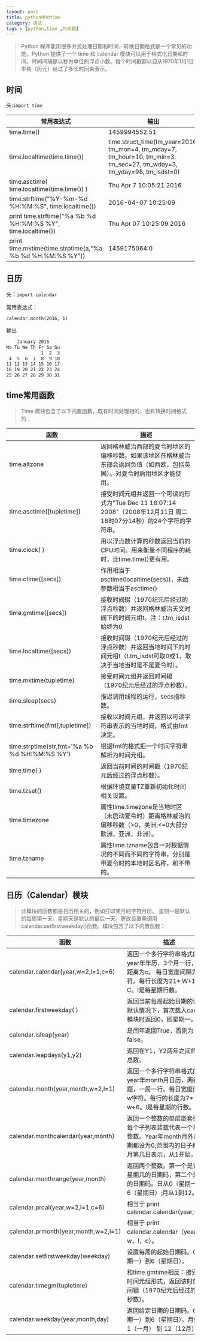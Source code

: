 ```yaml
---
layout: post
title: python中的time
category: 语法
tags : [python,time ,时间戳]
---
```


> Python 程序能用很多方式处理日期和时间，转换日期格式是一个常见的功能。Python 提供了一个 time 和 calendar 模块可以用于格式化日期和时间。时间间隔是以秒为单位的浮点小数。每个时间戳都以自从1970年1月1日午夜（历元）经过了多长时间来表示。

时间
----

头:`import time`

常用表达式|输出
---|---
time.time()|1459994552.51
time.localtime(time.time())|time.struct_time(tm_year=2016, tm_mon=4, tm_mday=7, tm_hour=10, tm_min=3, tm_sec=27, tm_wday=3, tm_yday=98, tm_isdst=0)
time.asctime( time.localtime(time.time()) )|Thu Apr  7 10:05:21 2016
time.strftime("%Y-%m-%d %H:%M:%S", time.localtime())|2016-04-07 10:25:09
print time.strftime("%a %b %d %H:%M:%S %Y", time.localtime()) |Thu Apr 07 10:25:09 2016
print time.mktime(time.strptime(a,"%a %b %d %H:%M:%S %Y"))|1459175064.0


日历
-----

头：`import calendar`

常用表达式：

`calendar.month(2016, 1)`

输出

```sh
    January 2016
Mo Tu We Th Fr Sa Su
             1  2  3
 4  5  6  7  8  9 10
11 12 13 14 15 16 17
18 19 20 21 22 23 24
25 26 27 28 29 30 31
```

time常用函数
----------


> Time 模块包含了以下内置函数，既有时间处理相的，也有转换时间格式的：

函数|描述
---|---
time.altzone|返回格林威治西部的夏令时地区的偏移秒数。如果该地区在格林威治东部会返回负值（如西欧，包括英国）。对夏令时启用地区才能使用。
time.asctime([tupletime])|接受时间元组并返回一个可读的形式为"Tue Dec 11 18:07:14 2008"（2008年12月11日 周二18时07分14秒）的24个字符的字符串。
time.clock( )|用以浮点数计算的秒数返回当前的CPU时间。用来衡量不同程序的耗时，比time.time()更有用。
time.ctime([secs])|作用相当于asctime(localtime(secs))，未给参数相当于asctime()
time.gmtime([secs])|接收时间辍（1970纪元后经过的浮点秒数）并返回格林威治天文时间下的时间元组t。注：t.tm_isdst始终为0
time.localtime([secs])|接收时间辍（1970纪元后经过的浮点秒数）并返回当地时间下的时间元组t（t.tm_isdst可取0或1，取决于当地当时是不是夏令时）。
time.mktime(tupletime)|接受时间元组并返回时间辍（1970纪元后经过的浮点秒数）。
time.sleep(secs)|推迟调用线程的运行，secs指秒数。
time.strftime(fmt[,tupletime])|接收以时间元组，并返回以可读字符串表示的当地时间，格式由fmt决定。
time.strptime(str,fmt='%a %b %d %H:%M:%S %Y')|根据fmt的格式把一个时间字符串解析为时间元组。
time.time( )|返回当前时间的时间戳（1970纪元后经过的浮点秒数）。
time.tzset()|根据环境变量TZ重新初始化时间相关设置。
time.timezone|属性time.timezone是当地时区（未启动夏令时）距离格林威治的偏移秒数（>0，美洲;<=0大部分欧洲，亚洲，非洲）。
time.tzname|属性time.tzname包含一对根据情况的不同而不同的字符串，分别是带夏令时的本地时区名称，和不带的。

日历（Calendar）模块
----

> 此模块的函数都是日历相关的，例如打印某月的字符月历。
星期一是默认的每周第一天，星期天是默认的最后一天。更改设置需调用calendar.setfirstweekday()函数。模块包含了以下内置函数：

函数|描述
---|---
calendar.calendar(year,w=2,l=1,c=6)|返回一个多行字符串格式的year年年历，3个月一行，间隔距离为c。 每日宽度间隔为w字符。每行长度为21* W+18+2* C。l是每星期行数。
calendar.firstweekday( )|返回当前每周起始日期的设置。默认情况下，首次载入caendar模块时返回0，即星期一。
calendar.isleap(year)|是闰年返回True，否则为false。
calendar.leapdays(y1,y2)|返回在Y1，Y2两年之间的闰年总数。
calendar.month(year,month,w=2,l=1)|返回一个多行字符串格式的year年month月日历，两行标题，一周一行。每日宽度间隔为w字符。每行的长度为7* w+6。l是每星期的行数。
calendar.monthcalendar(year,month)|返回一个整数的单层嵌套列表。每个子列表装载代表一个星期的整数。Year年month月外的日期都设为0;范围内的日子都由该月第几日表示，从1开始。
calendar.monthrange(year,month)|返回两个整数。第一个是该月的星期几的日期码，第二个是该月的日期码。日从0（星期一）到6（星期日）;月从1到12。
calendar.prcal(year,w=2,l=1,c=6)|相当于 print calendar.calendar(year,w,l,c).
calendar.prmonth(year,month,w=2,l=1)|相当于 print calendar.calendar（year，w，l，c）。
calendar.setfirstweekday(weekday)|设置每周的起始日期码。0（星期一）到6（星期日）。
calendar.timegm(tupletime)|和time.gmtime相反：接受一个时间元组形式，返回该时刻的时间辍（1970纪元后经过的浮点秒数）。
calendar.weekday(year,month,day)|返回给定日期的日期码。0（星期一）到6（星期日）。月份为 1（一月） 到 12（12月）。